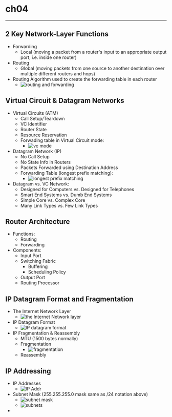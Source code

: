 # ch04

---

## 2 Key Network-Layer Functions

- Forwarding
  - Local (moving a packet from a router's input to an appropriate output port, i.e. inside one router)
- Routing
  - Global (moving packets from one source to another destination over multiple different routers and hops)
- Routing Algorithm used to create the forwarding table in each router
  - ![routing and forwarding](https://github.com/chopchap/computer-networking/blob/main/images/routing%20and%20forwarding.png?raw=true)

## Virtual Circuit & Datagram Networks

- Virtual Circuits (ATM)
  - Call Setup/Teardown
  - VC Identifier
  - Router State
  - Resource Reservation
  - Forwading table in Virtual Circuit mode:
    - ![vc mode](https://github.com/chopchap/computer-networking/blob/main/images/vc%20mode.png?raw=true)
- Datagram Network (IP)
  - No Call Setup
  - No State Info in Routers
  - Packets Forwarded using Destination Address
  - Forwarding Table (longest prefix matching):
    - ![longest prefix matching](https://github.com/chopchap/computer-networking/blob/main/images/prefix%20matching.png?raw=true)
- Datagram vs. VC Network:
  - Designed for Computers vs. Designed for Telephones
  - Smart End Systems vs. Dumb End Systems
  - Simple Core vs. Complex Core
  - Many Link Types vs. Few Link Types

## Router Architecture

- Functions:
  - Routing
  - Forwarding
- Components:
  - Input Port
  - Switching Fabric
    - Buffering
    - Scheduling Policy
  - Output Port
  - Routing Processor

## IP Datagram Format and Fragmentation

- The Internet Network Layer
  - ![the Internet Network layer](https://github.com/chopchap/computer-networking/blob/main/images/the%20Internet%20network%20layer.png?raw=true)
- IP Datagram Format
  - ![IP datagram format](https://github.com/chopchap/computer-networking/blob/main/images/IP%20datagram%20format.png?raw=true)
- IP Fragmentation & Reassembly
  - MTU (1500 bytes normally)
  - Fragmentation
    - ![fragmentation](https://github.com/chopchap/computer-networking/blob/main/images/fragmentation.png?raw=true)
  - Reassembly

## IP Addressing

- IP Addresses
  - ![IP Addr](https://github.com/chopchap/computer-networking/blob/main/images/IP%20addr.png?raw=true)
- Subnet Mask (255.255.255.0 mask same as /24 notation above)
  - ![subnet mask](https://github.com/chopchap/computer-networking/blob/main/images/subnet%20mask.png?raw=true)
  - ![subnets](https://github.com/chopchap/computer-networking/blob/main/images/subnets.png?raw=true)
- 

